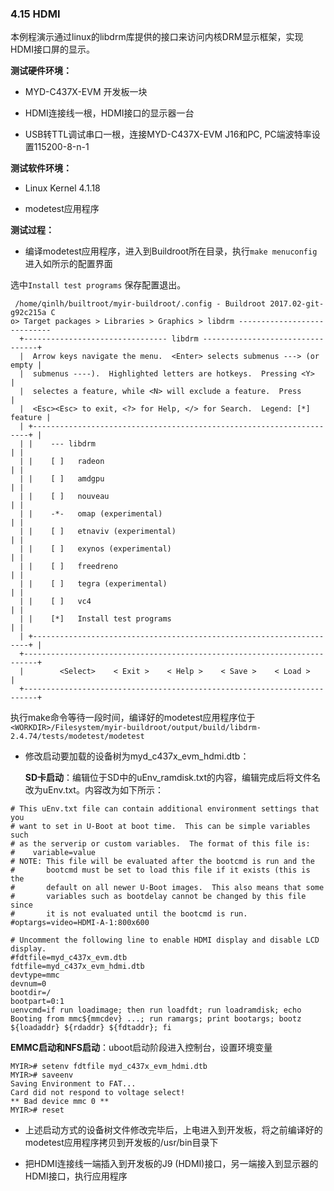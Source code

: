 ### 4.15 HDMI

本例程演示通过linux的libdrm库提供的接口来访问内核DRM显示框架，实现HDMI接口屏的显示。

**测试硬件环境：**

* MYD-C437X-EVM 开发板一块
* HDMI连接线一根，HDMI接口的显示器一台

* USB转TTL调试串口一根，连接MYD-C437X-EVM J16和PC, PC端波特率设置115200-8-n-1

**测试软件环境：**

* Linux Kernel 4.1.18

* modetest应用程序

**测试过程：**

* 编译modetest应用程序，进入到Buildroot所在目录，执行`make menuconfig`进入如所示的配置界面

选中`Install test programs` 保存配置退出。

```
 /home/qinlh/builtroot/myir-buildroot/.config - Buildroot 2017.02-git-g92c215a C
o> Target packages > Libraries > Graphics > libdrm ----------------------------
  +-------------------------------- libdrm ---------------------------------+
  |  Arrow keys navigate the menu.  <Enter> selects submenus ---> (or empty |  
  |  submenus ----).  Highlighted letters are hotkeys.  Pressing <Y>        |  
  |  selectes a feature, while <N> will exclude a feature.  Press           |  
  |  <Esc><Esc> to exit, <?> for Help, </> for Search.  Legend: [*] feature |  
  | +---------------------------------------------------------------------+ |  
  | |    --- libdrm                                                       | |  
  | |    [ ]   radeon                                                     | |  
  | |    [ ]   amdgpu                                                     | |  
  | |    [ ]   nouveau                                                    | |  
  | |    -*-   omap (experimental)                                        | |  
  | |    [ ]   etnaviv (experimental)                                     | |  
  | |    [ ]   exynos (experimental)                                      | |  
  | |    [ ]   freedreno                                                  | |  
  | |    [ ]   tegra (experimental)                                       | |  
  | |    [ ]   vc4                                                        | |  
  | |    [*]   Install test programs                                      | |  
  | +---------------------------------------------------------------------+ |  
  +-------------------------------------------------------------------------+  
  |        <Select>    < Exit >    < Help >    < Save >    < Load >         |  
  +-------------------------------------------------------------------------+
```

执行make命令等待一段时间，编译好的modetest应用程序位于`<WORKDIR>/Filesystem/myir-buildroot/output/build/libdrm-2.4.74/tests/modetest/modetest`

* 修改启动要加载的设备树为myd\_c437x\_evm\_hdmi.dtb：

  **SD卡启动**：编辑位于SD中的uEnv\_ramdisk.txt的内容，编辑完成后将文件名改为uEnv.txt。内容改为如下所示：

```
# This uEnv.txt file can contain additional environment settings that you
# want to set in U-Boot at boot time.  This can be simple variables such
# as the serverip or custom variables.  The format of this file is:
#    variable=value
# NOTE: This file will be evaluated after the bootcmd is run and the
#       bootcmd must be set to load this file if it exists (this is the
#       default on all newer U-Boot images.  This also means that some
#       variables such as bootdelay cannot be changed by this file since
#       it is not evaluated until the bootcmd is run.
#optargs=video=HDMI-A-1:800x600

# Uncomment the following line to enable HDMI display and disable LCD display.
#fdtfile=myd_c437x_evm.dtb
fdtfile=myd_c437x_evm_hdmi.dtb
devtype=mmc
devnum=0
bootdir=/
bootpart=0:1
uenvcmd=if run loadimage; then run loadfdt; run loadramdisk; echo Booting from mmc${mmcdev} ...; run ramargs; print bootargs; bootz ${loadaddr} ${rdaddr} ${fdtaddr}; fi
```

**EMMC启动和NFS启动**：uboot启动阶段进入控制台，设置环境变量

```
MYIR># setenv fdtfile myd_c437x_evm_hdmi.dtb
MYIR># saveenv
Saving Environment to FAT...
Card did not respond to voltage select!
** Bad device mmc 0 **
MYIR># reset
```

* 上述启动方式的设备树文件修改完毕后，上电进入到开发板，将之前编译好的modetest应用程序拷贝到开发板的/usr/bin目录下

* 把HDMI连接线一端插入到开发板的J9 \(HDMI\)接口，另一端接入到显示器的HDMI接口，执行应用程序




